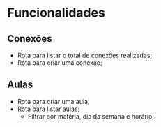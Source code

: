 # Funcionalidades

## Conexões
- Rota para listar o total de conexões realizadas;
- Rota para criar uma conexão;

## Aulas
- Rota para criar uma aula;
- Rota para listar aulas;
  - Filtrar por matéria, dia da semana e horário;

